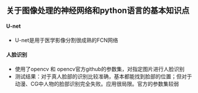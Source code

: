 ## 关于图像处理的神经网络和python语言的基本知识点

#### U-net
- U-net是用于医学影像分割很成熟的FCN网络


#### 人脸识别
- 使用了opencv 和 opencv官方github的参数集，对指定图片进行人脸识别
- 测试结果：对于真人脸部的识别比较准确，基本都能找到脸部的位置；但对于动漫、CG中人物的脸部识别完全失败。应用很局限。官方的参数集较弱

#### 